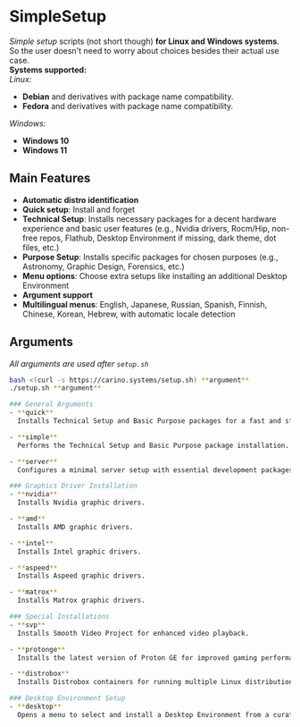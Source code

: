 # SimpleSetup
*Simple setup* scripts (not short though) **for Linux and Windows systems**. So the user doesn't need to worry about choices besides their actual use case.  
**Systems supported:**  
*Linux:*  
- **Debian** and derivatives with package name compatibility.  
- **Fedora** and derivatives with package name compatibility.  

*Windows:*  
- **Windows 10**  
- **Windows 11**  

## Main Features
- **Automatic distro identification**
- **Quick setup**: Install and forget
- **Technical Setup**: Installs necessary packages for a decent hardware experience and basic user features (e.g., Nvidia drivers, Rocm/Hip, non-free repos, Flathub, Desktop Environment if missing, dark theme, dot files, etc.)
- **Purpose Setup**: Installs specific packages for chosen purposes (e.g., Astronomy, Graphic Design, Forensics, etc.)
- **Menu options**: Choose extra setups like installing an additional Desktop Environment
- **Argument support**
- **Multilingual menus**: English, Japanese, Russian, Spanish, Finnish, Chinese, Korean, Hebrew, with automatic locale detection

## Arguments
*All arguments are used after `setup.sh`*  
```bash
bash <(curl -s https://carino.systems/setup.sh) **argument**
./setup.sh **argument**

### General Arguments
- **quick**  
  Installs Technical Setup and Basic Purpose packages for a fast and straightforward installation.

- **simple**  
  Performs the Technical Setup and Basic Purpose package installation. This option provides a hassle-free setup.

- **server**  
  Configures a minimal server setup with essential development packages. This does not include the full Technical Setup.

### Graphics Driver Installation
- **nvidia**  
  Installs Nvidia graphic drivers.

- **amd**  
  Installs AMD graphic drivers.

- **intel**  
  Installs Intel graphic drivers.

- **aspeed**  
  Installs Aspeed graphic drivers.

- **matrox**  
  Installs Matrox graphic drivers.

### Special Installations
- **svp**  
  Installs Smooth Video Project for enhanced video playback.

- **protonge**  
  Installs the latest version of Proton GE for improved gaming performance on Linux.

- **distrobox**  
  Installs Distrobox containers for running multiple Linux distributions seamlessly.

### Desktop Environment Setup
- **desktop**  
  Opens a menu to select and install a Desktop Environment from a curated list.
